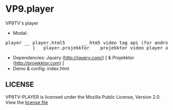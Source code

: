 VP9.player
==========

VP9TV's player

- Modal:
<pre>player __ player.html5      __ htm5 video tag api (for android mobile)
          |__ player.projekktor __ projekktor video player api (for destop version)</pre>
- Dependencies: Jquery (http://jquery.com/) [ & Projekktor (http://projekktor.com) ]
- Demo & config: index.html

<h2>LICENSE</h2>
VP9TV-PLAYER is licensed under the Mozilla Public License, Version 2.0. View the <a href="https://github.com/maxinminax/VP9.player/blob/master/LICENSE">license file</a>
